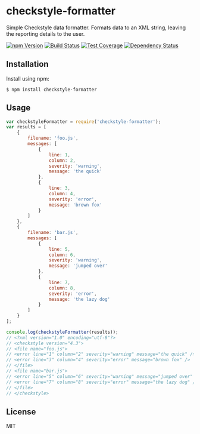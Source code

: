 # checkstyle-formatter

Simple Checkstyle data formatter. Formats data to an XML string, leaving the
reporting details to the user.

[![npm Version][npm-badge]][npm]
[![Build Status][build-badge]][build-status]
[![Test Coverage][coverage-badge]][coverage-result]
[![Dependency Status][dep-badge]][dep-status]

## Installation

Install using npm:

    $ npm install checkstyle-formatter

## Usage

```js
var checkstyleFormatter = require('checkstyle-formatter');
var results = [
    {
        filename: 'foo.js',
        messages: [
            {
                line: 1,
                column: 2,
                severity: 'warning',
                message: 'the quick'
            },
            {
                line: 3,
                column: 4,
                severity: 'error',
                message: 'brown fox'
            }
        ]
    },
    {
        filename: 'bar.js',
        messages: [
            {
                line: 5,
                column: 6,
                severity: 'warning',
                message: 'jumped over'
            },
            {
                line: 7,
                column: 8,
                severity: 'error',
                message: 'the lazy dog'
            }
        ]
    }
];

console.log(checkstyleFormatter(results));
// <?xml version="1.0" encoding="utf-8"?>
// <checkstyle version="4.3">
// <file name="foo.js">
// <error line="1" column="2" severity="warning" message="the quick" />
// <error line="3" column="4" severity="error" message="brown fox" />
// </file>
// <file name="bar.js">
// <error line="5" column="6" severity="warning" message="jumped over" />
// <error line="7" column="8" severity="error" message="the lazy dog" />
// </file>
// </checkstyle>
```

## License

MIT

[build-badge]: https://img.shields.io/travis/jimf/checkstyle-formatter/master.svg
[build-status]: https://travis-ci.org/jimf/checkstyle-formatter
[npm-badge]: https://img.shields.io/npm/v/checkstyle-formatter.svg
[npm]: https://www.npmjs.org/package/checkstyle-formatter
[coverage-badge]: https://img.shields.io/coveralls/jimf/checkstyle-formatter.svg
[coverage-result]: https://coveralls.io/r/jimf/checkstyle-formatter
[dep-badge]: https://img.shields.io/david/jimf/checkstyle-formatter.svg
[dep-status]: https://david-dm.org/jimf/checkstyle-formatter
